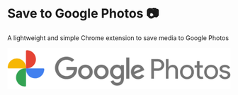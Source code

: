 # Save to Google Photos 📷
A lightweight and simple Chrome extension to save media to Google Photos 

<p align="center">
  <img src="google-photos-header.png" />
</p>
